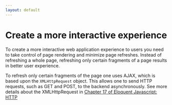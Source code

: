 ```yaml
---
layout: default
---
```

# Create a more interactive experience

To create a more interactive web application experience to users you need to take control of page rendering and minimize page refreshes. Instead of refreshing a whole page, refreshing only certain fragments of a page results in better user experience.

To refresh only certain fragments of the page one uses AJAX, which is based upon the `XMLHttpRequest` object. This allows one to send HTTP requests, such as GET and POST, to the backend asynchronously. See more details about the XMLHttpRequest in [Chapter 17 of Eloquent Javascript: HTTP](http://eloquentjavascript.net/17_http.html)
